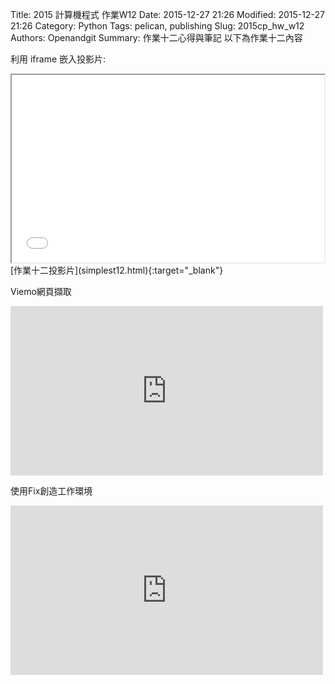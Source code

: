 Title: 2015 計算機程式 作業W12
Date: 2015-12-27 21:26
Modified: 2015-12-27 21:26
Category: Python
Tags: pelican, publishing
Slug: 2015cp_hw_w12
Authors: Openandgit
Summary: 作業十二心得與筆記
以下為作業十二內容 

利用 iframe 嵌入投影片:

<iframe src="simplest12.html" width="500" height="300"></iframe>
<br / >
[作業十二投影片](simplest12.html){:target="_blank"}
<br / >
<p>Viemo網頁擷取</p>
<iframe src="https://player.vimeo.com/video/150173506" width="500" height="271" frameborder="0" webkitallowfullscreen mozallowfullscreen allowfullscreen></iframe> 
<br / >
<p>使用Fix創造工作環境</p>
<iframe src="https://player.vimeo.com/video/150174728" width="500" height="271" frameborder="0" webkitallowfullscreen mozallowfullscreen allowfullscreen></iframe> 


